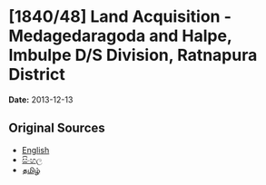 # [1840/48] Land Acquisition - Medagedaragoda and Halpe, Imbulpe D/S Division, Ratnapura District

**Date:** 2013-12-13

## Original Sources

- [English](https://documents.gov.lk/view/extra-gazettes/2013/12/1840-48_E.pdf)
- [සිංහල](https://documents.gov.lk/view/extra-gazettes/2013/12/1840-48_S.pdf)
- [தமிழ்](https://documents.gov.lk/view/extra-gazettes/2013/12/1840-48_T.pdf)
